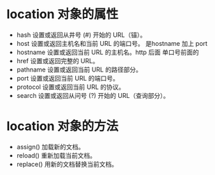 # location 对象的属性
+ hash 设置或返回从井号 (#) 开始的 URL（锚）。
+ host  	设置或返回主机名和当前 URL 的端口号。 是hostname 加上 port
+ hostname 设置或返回当前 URL 的主机名。http 后面 单口号前面的
+ href  设置或返回完整的 URL。
+ pathname  	设置或返回当前 URL 的路径部分。
+ port  	设置或返回当前 URL 的端口号。
+ protocol  	设置或返回当前 URL 的协议。
+ search  	设置或返回从问号 (?) 开始的 URL（查询部分）。





# location 对象的方法
+ assign()  	加载新的文档。
+ reload()   重新加载当前文档。
+ replace()   	用新的文档替换当前文档。